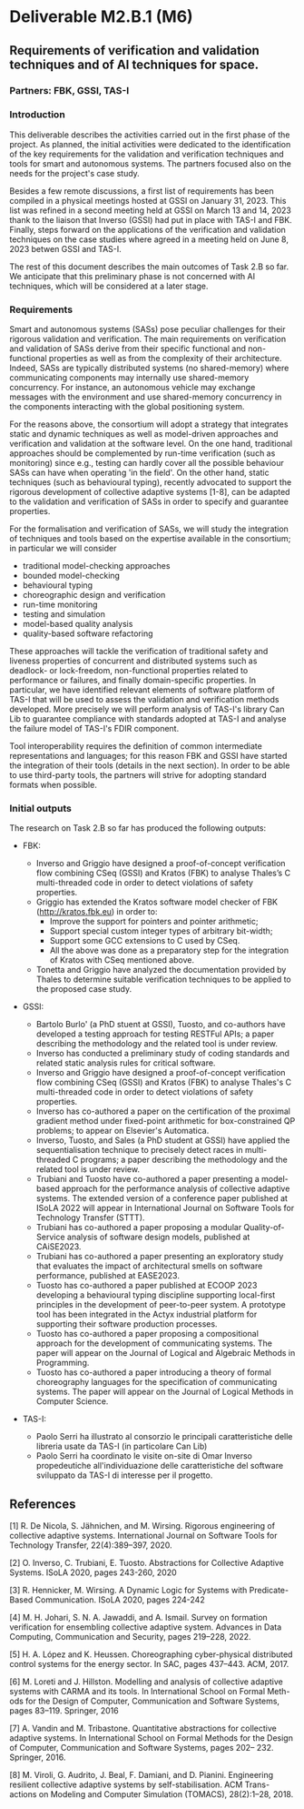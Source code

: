 # Deliverable M2.B.1 (M6)
## Requirements of verification and validation techniques and of AI techniques for space.

### Partners: FBK, GSSI, TAS-I

### Introduction
This deliverable describes the activities carried out in the first phase of the project. As planned, the initial activities were dedicated to the identification of the key requirements for the validation and verification techniques and tools for smart and autonomous systems. The partners focused also on the needs for the project's case study.

Besides a few remote discussions, a first list of requirements has been compiled in a physical meetings hosted at GSSI on January 31, 2023. This list was refined in a second meeting held at GSSI on March 13 and 14, 2023 thank to the liaison that Inverso (GSSI) had put in place with TAS-I and FBK. Finally, steps forward on the applications of the verification and validation techniques on the case studies where agreed in a meeting held on June 8, 2023 betwen GSSI and TAS-I.

The rest of this document describes the main outcomes of Task 2.B so far. We anticipate that this preliminary phase is not concerned with AI techniques, which will be considered at a later stage.

### Requirements
Smart and autonomous systems (SASs) pose peculiar challenges for their rigorous validation and verification. The main requirements on verification and validation of SASs derive from their specific functional and non-functional properties as well as from the complexity of their architecture. Indeed, SASs are typically distributed systems (no shared-memory) where communicating components may internally use shared-memory concurrency. For instance, an autonomous vehicle may exchange messages with the environment and use shared-memory concurrency in the components interacting with the global positioning system.

For the reasons above, the consortium will adopt a strategy that integrates static and dynamic techniques as well as model-driven approaches and verification and validation at the software level. On the one hand, traditional approaches should be complemented by run-time verification (such as monitoring) since e.g., testing can hardly cover all the possible behaviour SASs can have when operating 'in the field'. On the other hand, static techniques (such as behavioural typing), recently advocated to support the rigorous development of collective adaptive systems [1-8], can be adapted to the validation and verification of SASs in order to specify and guarantee properties.

For the formalisation and verification of SASs, we will study the integration of techniques and tools based on the expertise available in the consortium; in particular we will consider

- traditional model-checking approaches
- bounded model-checking
- behavioural typing
- choreographic design and verification
- run-time monitoring
- testing and simulation
- model-based quality analysis
- quality-based software refactoring

These approaches will tackle the verification of traditional safety and liveness properties of concurrent and distributed systems such as deadlock- or lock-freedom, non-functional properties related to performance or failures, and finally domain-specific properties. In particular, we have identified relevant elements of software platform of TAS-I that will be used to assess the validation and verification methods developed. More precisely we will perform analysis of TAS-I's library Can Lib to guarantee compliance with standards adopted at TAS-I and analyse the failure model of TAS-I's FDIR component.

Tool interoperability requires the definition of common intermediate representations and languages; for this reason FBK and GSSI have started the integration of their tools (details in the next section). In order to be able to use third-party tools, the partners will strive for adopting standard formats when possible.

### Initial outputs
The research on Task 2.B so far has produced the following outputs:

- FBK:
  - Inverso and Griggio have designed a proof-of-concept verification flow combining CSeq (GSSI) and Kratos (FBK) to analyse Thales’s C multi-threaded code in order to detect violations of safety properties.
  - Griggio has extended the Kratos software model checker of FBK (http://kratos.fbk.eu) in order to:
	- Improve the support for pointers and pointer arithmetic;
    - Support special custom integer types of arbitrary bit-width;
	- Support some GCC extensions to C used by CSeq.
	- All the above was done as a preparatory step for the integration of Kratos with CSeq mentioned above.
  - Tonetta and Griggio have analyzed the documentation provided by Thales to determine suitable verification techniques to be applied to the proposed case study.
		  
- GSSI:
  - Bartolo Burlo' (a PhD stuent at GSSI), Tuosto, and co-authors have developed a testing approach for testing RESTFul APIs; a paper describing the methodology and the related tool is under review.
  - Inverso has conducted a preliminary study of coding standards and related static analysis rules for critical software.
  - Inverso and Griggio have designed a proof-of-concept verification flow combining CSeq (GSSI) and Kratos (FBK) to analyse Thales's C multi-threaded code in order to detect violations of safety properties.
  - Inverso has co-authored a paper on the certification of the proximal gradient method under fixed-point arithmetic for box-constrained QP problems; to appear on Elsevier's Automatica.
  - Inverso, Tuosto, and Sales (a PhD student at GSSI) have applied the sequentialisation technique to precisely detect races in multi-threaded C programs; a paper describing the methodology and the related tool is under review.
  - Trubiani and Tuosto have co-authored a paper presenting a model-based approach for the performance analysis of collective adaptive systems. The extended version of a conference paper published at ISoLA 2022 will appear in International Journal on Software Tools for Technology Transfer (STTT).
  - Trubiani has co-authored a paper proposing a modular Quality-of-Service analysis of software design models, published at CAiSE2023. 
  - Trubiani has co-authored a paper presenting an exploratory study that evaluates the impact of architectural smells on software performance, published at EASE2023.
  - Tuosto has co-authored a paper published at ECOOP 2023 developing a behavioural typing discipline supporting local-first principles in the development of peer-to-peer system. A prototype tool has been integrated in the Actyx industrial platform for supporting their software production processes.
  - Tuosto has co-authored a paper proposing a compositional approach for the development of communicating systems. The paper will appear on the Journal of Logical and Algebraic Methods in Programming.
  - Tuosto has co-authored a paper introducing a theory of formal choreography languages for the specification of communicating systems. The paper will appear on the Journal of Logical Methods in Computer Science.

- TAS-I:
  - Paolo Serri ha illustrato al consorzio  le principali caratteristiche delle libreria usate da TAS-I (in particolare Can Lib)
  - Paolo Serri ha coordinato le visite on-site di Omar Inverso propedeutiche all'individuazione delle caratteristiche del software sviluppato da TAS-I di interesse per il progetto.

## References

[1] R. De Nicola, S. Jähnichen, and M. Wirsing. Rigorous engineering of
collective adaptive systems. International Journal on Software Tools for
Technology Transfer, 22(4):389–397, 2020.

[2] O. Inverso, C. Trubiani, E. Tuosto. Abstractions for Collective Adaptive Systems. ISoLA 2020, pages 243-260, 2020

[3] R. Hennicker, M. Wirsing. A Dynamic Logic for Systems with Predicate-Based Communication. ISoLA 2020, pages 224-242

[4] M. H. Johari, S. N. A. Jawaddi, and A. Ismail. Survey on formation
verification for ensembling collective adaptive system. Advances in Data
Computing, Communication and Security, pages 219–228, 2022.

[5] H. A. López and K. Heussen. Choreographing cyber-physical distributed
control systems for the energy sector. In SAC, pages 437–443. ACM, 2017.

[6] M. Loreti and J. Hillston. Modelling and analysis of collective adaptive
systems with CARMA and its tools. In International School on Formal Meth-
ods for the Design of Computer, Communication and Software Systems,
pages 83–119. Springer, 2016

[7] A. Vandin and M. Tribastone. Quantitative abstractions for collective
adaptive systems. In International School on Formal Methods for the
Design of Computer, Communication and Software Systems, pages 202–
232. Springer, 2016.

[8] M. Viroli, G. Audrito, J. Beal, F. Damiani, and D. Pianini. Engineering
resilient collective adaptive systems by self-stabilisation. ACM Trans-
actions on Modeling and Computer Simulation (TOMACS), 28(2):1–28,
2018.

